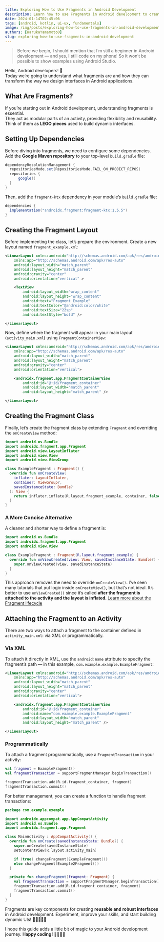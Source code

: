 ```yaml
---
title: Exploring How to Use Fragments in Android Development
description: Learn how to use Fragments in Android development to create modular, flexible, and reusable UI components. A beginner-friendly guide with practical examples in Kotlin.
date: 2024-01-14T02:45:06
tags: [android, kotlin, ui-ux, fundamentals]
image: /img/posts/exploring-how-to-use-fragments-in-android-development/capa.webp
authors: [HarukaYamamoto0]
slug: exploring-how-to-use-fragments-in-android-development
---
```


> Before we begin, I should mention that I’m still a beginner in Android development — and yes, I still code on my phone! So it won’t be possible to show examples using Android Studio.

Hello, Android developers! 👋  
Today we’re going to understand what fragments are and how they can transform the way we design interfaces in Android applications.

<!-- truncate -->

## What Are Fragments?

If you’re starting out in Android development, understanding fragments is essential.  
They act as modular parts of an activity, providing flexibility and reusability.  
Think of them as **LEGO pieces** used to build dynamic interfaces.

## Setting Up Dependencies

Before diving into fragments, we need to configure some dependencies.  
Add the **Google Maven repository** to your top-level `build.gradle` file:

```groovy
dependencyResolutionManagement {
  repositoriesMode.set(RepositoriesMode.FAIL_ON_PROJECT_REPOS)
  repositories {
      google()
  }
}
```

Then, add the `fragment-ktx` dependency in your module’s `build.gradle` file:

```groovy
dependencies {
  implementation("androidx.fragment:fragment-ktx:1.5.5")
}
```

## Creating the Fragment Layout

Before implementing the class, let’s prepare the environment.
Create a new layout named `fragment_example.xml`:

```xml
<LinearLayout xmlns:android="http://schemas.android.com/apk/res/android"
    xmlns:app="http://schemas.android.com/apk/res-auto"
    android:layout_width="match_parent"
    android:layout_height="match_parent"
    android:gravity="center"
    android:orientation="vertical" >

    <TextView
        android:layout_width="wrap_content"
        android:layout_height="wrap_content"
        android:text="Fragment Example"
        android:textColor="@android:color/white"
        android:textSize="22sp"
        android:textStyle="bold" />

</LinearLayout>
```

Now, define where the fragment will appear in your main layout (`activity_main.xml`) using `FragmentContainerView`:

```xml
<LinearLayout xmlns:android="http://schemas.android.com/apk/res/android"
    xmlns:app="http://schemas.android.com/apk/res-auto"
    android:layout_width="match_parent"
    android:layout_height="match_parent"
    android:gravity="center"
    android:orientation="vertical">

    <androidx.fragment.app.FragmentContainerView
        android:id="@+id/fragment_container"
        android:layout_width="match_parent"
        android:layout_height="match_parent" />

</LinearLayout>
```

## Creating the Fragment Class

Finally, let’s create the fragment class by extending `Fragment` and overriding the `onCreateView` method:

```kotlin
import android.os.Bundle
import androidx.fragment.app.Fragment
import android.view.LayoutInflater
import android.view.View
import android.view.ViewGroup

class ExampleFragment : Fragment() {
  override fun onCreateView(
    inflater: LayoutInflater,
    container: ViewGroup?,
    savedInstanceState: Bundle?
  ): View {
    return inflater.inflate(R.layout.fragment_example, container, false)
  }
}
```

### A More Concise Alternative

A cleaner and shorter way to define a fragment is:

```kotlin
import android.os.Bundle
import androidx.fragment.app.Fragment
import android.view.View

class ExampleFragment : Fragment(R.layout.fragment_example) {
  override fun onViewCreated(view: View, savedInstanceState: Bundle?) {
    super.onViewCreated(view, savedInstanceState)
  }
}
```

This approach removes the need to override `onCreateView()`.
I’ve seen many tutorials that put logic inside `onCreateView()`, but that’s not ideal.
It’s better to use `onViewCreated()` since it’s called **after the fragment is attached to the activity and the layout is inflated**.
[Learn more about the Fragment lifecycle](https://www.devmedia.com.br/amp/ciclo-de-vida-do-fragments-no-android/33099)

## Attaching the Fragment to an Activity

There are two ways to attach a fragment to the container defined in `activity_main.xml`:
via XML or programmatically.

### Via XML

To attach it directly in XML, use the `android:name` attribute to specify the fragment’s path — in this example, `com.example.example.ExampleFragment`:

```xml
<LinearLayout xmlns:android="http://schemas.android.com/apk/res/android"
    xmlns:app="http://schemas.android.com/apk/res-auto"
    android:layout_width="match_parent"
    android:layout_height="match_parent"
    android:gravity="center"
    android:orientation="vertical">

    <androidx.fragment.app.FragmentContainerView
        android:id="@+id/fragment_container"
        android:name="com.example.example.ExampleFragment"
        android:layout_width="match_parent"
        android:layout_height="match_parent" />

</LinearLayout>
```

### Programmatically

To attach a fragment programmatically, use a `FragmentTransaction` in your activity:

```kotlin
val fragment = ExampleFragment()
val fragmentTransaction = supportFragmentManager.beginTransaction()

fragmentTransaction.add(R.id.fragment_container, fragment)
fragmentTransaction.commit()
```

For better management, you can create a function to handle fragment transactions:

```kotlin
package com.example.example

import androidx.appcompat.app.AppCompatActivity
import android.os.Bundle
import androidx.fragment.app.Fragment

class MainActivity : AppCompatActivity() {
  override fun onCreate(savedInstanceState: Bundle?) {
    super.onCreate(savedInstanceState)
    setContentView(R.layout.activity_main)

    if (true) changeFragment(ExampleFragment())
    else changeFragment(Example2Fragment())
  }

  private fun changeFragment(fragment: Fragment) {
    val fragmentTransaction = supportFragmentManager.beginTransaction()
    fragmentTransaction.add(R.id.fragment_container, fragment)
    fragmentTransaction.commit()
  }
}
```

Fragments are key components for creating **reusable and robust interfaces** in Android development.
Experiment, improve your skills, and start building dynamic UIs! 🚀👩‍💻👨‍💻

I hope this guide adds a little bit of magic to your Android development journey.
**Happy coding!** 👩‍💻👨‍💻
